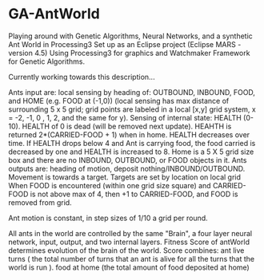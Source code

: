 # GA-AntWorld
Playing around with Genetic Algorithms, Neural Networks, and a synthetic Ant World in Processing3
Set up as an Eclipse project (Eclipse MARS - version 4.5)
Using Processing3 for graphics
and Watchmaker Framework for Genetic Algorithms.

Currently working towards this description...

Ants input are: local sensing by heading of: OUTBOUND, INBOUND, FOOD, and HOME (e.g. FOOD at (-1,0))
      (local sensing has max distance of surrounding 5 x 5 grid; grid points are labeled 
      in a local [x,y] grid system, x = -2, -1, 0 , 1, 2, and the same for y).
  Sensing of internal state: HEALTH (0-10). HEALTH of 0 is dead (will be removed next update).
      HEAHTH is returned 2*(CARRIED-FOOD + 1) when in home. HEALTH decreases over time.
      If HEALTH drops below 4 and Ant is carrying food, the food carried is decreased by one
      and HEALTH is increased to 8.
Home is a 5 X 5 grid size box and there are no INBOUND, OUTBOUND, or FOOD objects in it.
Ants outputs are: heading of motion, deposit nothing/INBOUND/OUTBOUND.
  Movement is towards a target. Targets are set by location on local grid 
When FOOD is encountered (within one grid size square) and CARRIED-FOOD is not above max of 4, then +1 to
  CARRIED-FOOD, and FOOD is removed from grid.
  
Ant motion is constant, in step sizes of 1/10 a grid per round.  
  
All ants in the world are controlled by the same "Brain", a four layer neural network, input, output, and two internal layers.
Fitness Score of antWorld determines evolution of the brain of the world.
Score combines: ant live turns ( the total number of turns that an ant is alive for all the turns that the world is run ).
    food at home (the total amount of food deposited at home)

